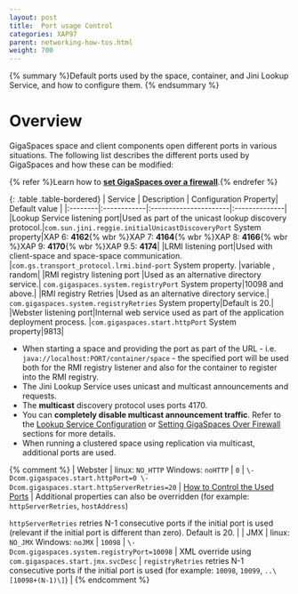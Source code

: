 ```yaml
---
layout: post
title:  Port usage Control
categories: XAP97
parent: networking-how-tos.html
weight: 700
---
```


{% summary %}Default ports used by the space, container, and Jini Lookup Service, and how to configure them. {% endsummary %}

# Overview

GigaSpaces space and client components open different ports in various situations. The following list describes the different ports used by GigaSpaces and how these can be modified:

{% refer %}Learn how to **[set GigaSpaces over a firewall](./how-to-set-gigaspaces-over-a-firewall.html)**.{% endrefer %}

{: .table .table-bordered}
| Service | Description | Configuration Property| Default value |
|:--------|:------------|:----------------------|:--------------|
|Lookup Service listening port|Used as part of the unicast lookup discovery protocol.|`com.sun.jini.reggie.initialUnicastDiscoveryPort` System property|XAP 6: **4162**{% wbr %}XAP 7: **4164**{% wbr %}XAP 8: **4166**{% wbr %}XAP 9: **4170**{% wbr %}XAP 9.5: **4174**|
|LRMI listening port|Used with client-space and space-space communication. |`com.gs.transport_protocol.lrmi.bind-port` System property. |variable , random|
|RMI registry listening port |Used as an alternative directory service.| `com.gigaspaces.system.registryPort` System property|10098 and above.|
|RMI registry Retries |Used as an alternative directory service.| `com.gigaspaces.system.registryRetries` System property|Default is 20.|
|Webster listening port|Internal web service used as part of the application deployment process. |`com.gigaspaces.start.httpPort` System property|9813|

- When starting a space and providing the port as part of the URL - i.e. `java://localhost:PORT/container/space` - the specified port will be used both for the RMI registry listener and also for the container to register into the RMI registry.
- The Jini Lookup Service uses unicast and multicast announcements and requests.
- The **multicast** discovery protocol uses ports 4170.
- You can **completely disable multicast announcement traffic**. Refer to the [Lookup Service Configuration](./lookup-service-configuration.html) or [Setting GigaSpaces Over Firewall](./how-to-set-gigaspaces-over-a-firewall.html) sections for more details.
- When running a clustered space using replication via multicast, additional ports are used.

{% comment %}
| Webster | linux: `NO_HTTP` Windows: `noHTTP` | `0` | `\-Dcom.gigaspaces.start.httpPort=0 \-Dcom.gigaspaces.start.httpServerRetries=20`
   | [How to Control the Used Ports](webster.xml) | Additional properties can also be overridden (for example: `httpServerRetries`, `hostAddress`)

   `httpServerRetries` retries N-1 consecutive ports if the initial port is used (relevant if the initial port is different than zero). Default is 20.
   |
| JMX | linux: `NO_JMX` Windows: `noJMX` | `10098` | `\-Dcom.gigaspaces.system.registryPort=10098` | XML override using
   `com.gigaspaces.start.jmx.svcDesc` | `registryRetries` retries N-1 consecutive ports if the initial port is used (for example: `10098`, `10099`, `..\[10098+(N-1)\]`) |
{% endcomment %}
